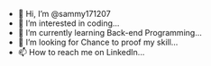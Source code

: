 - 👋 Hi, I’m @sammy171207
- 👀 I’m interested in coding...
- 🌱 I’m currently learning Back-end Programming...
- 💞️ I’m looking for Chance to proof my skill...
- 📫 How to reach me on LinkedIn...

<!---
sammy171207/sammy171207 is a ✨ special ✨ repository because its `README.md` (this file) appears on your GitHub profile.
You can click the Preview link to take a look at your changes.
--->
